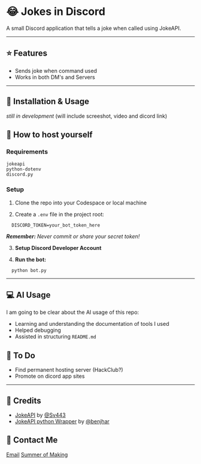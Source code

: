 # 😂 Jokes in Discord

A small Discord application that tells a joke when called using JokeAPI.

---

## ⭐ Features

- Sends joke when command used
- Works in both DM's and Servers

---

## 🔨 Installation & Usage

_still in development_
(will include screeshot, video and dicord link)

## 🛜 How to host yourself

### __Requirements__

  ```
  jokeapi
  python-dotenv
  discord.py
  ```
### __Setup__

  1. Clone the repo into your Codespace or local machine

  2. Create a ```.env``` file in the project root:
  ```
    DISCORD_TOKEN=your_bot_token_here
  ```
  ___Remember:__ Never commit or share your secret token!_
  
  3. __Setup Discord Developer Account__
     
  4. __Run the bot:__
  ```
    python bot.py
  ```
---

## 💻 AI Usage

I am going to be clear about the AI usage of this repo:

- Learning and understanding the documentation of tools I used
- Helped debugging
- Assisted in structuring ```README.md```

## 📃 To Do

- Find permanent hosting server (HackClub?)
- Promote on dicord app sites

---
## 🪪 Credits

- [JokeAPI](https://v2.jokeapi.dev/) by [@Sv443](https://github.com/Sv443)
- [JokeAPI python Wrapper](https://github.com/benjhar/JokeAPI-Python) by [@benjhar](https://github.com/benjhar)

## 📱 Contact Me

[Email](freddieayershon+jokeapidis@gmail.com)
[Summer of Making](https://summer.hackclub.com/users/6849)
